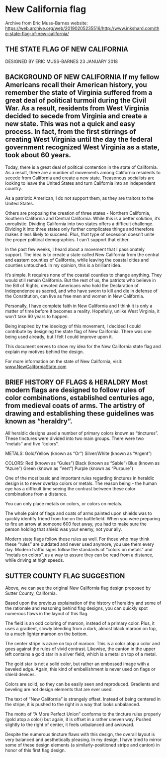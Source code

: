 # New California flag

Archive from Eric Muss-Barnes website: https://web.archive.org/web/20190205235516/http://www.inkshard.com/the-state-flag-of-new-california/

## THE STATE FLAG OF NEW CALIFORNIA

<span style="text-align: center;">DESIGNED BY ERIC MUSS-BARNES</span>
<span style="text-align: center;">23 JANUARY 2018</span>

## BACKGROUND OF NEW CALIFORNIA If my fellow Americans recall their American history, you remember the state of Virginia suffered from a great deal of political turmoil during the Civil War. As a result, residents from West Virginia decided to secede from Virginia and create a new state. This was not a quick and easy process. In fact, from the first stirrings of creating West Virginia until the day the federal government recognized West Virginia as a state, took about 60 years.

Today, there is a great deal of political contention in the state of California. As a result, there are a number of movements among California residents to secede from California and create a new state.
Treasonous socialists are looking to leave the United States and turn California into an independent country.

As a patriotic American, I do not support them, as they are traitors to the United States.

Others are proposing the creation of three states - Northern California,
Southern California and Central California. While this is a better solution, it’s unrealistic. Dividing California into two states offers a difficult challenge. Dividing it into three states only further complicates things and therefore makes it less likely to succeed. Plus, that type of secession doesn’t unite the proper political demographics. I can’t support that either.

In the past few weeks, I heard about a movement that I passionately support. The idea is to create a state called New California from the central and eastern counties of California, while leaving the coastal cities and counties untouched. In my opinion, this is a brilliant idea.

It’s simple. It requires none of the coastal counties to change anything. They would still remain California. But the rest of us, the patriots who believe in the Bill of Rights, devoted Americans who hold the Declaration of Independence as sacred, and who have sworn to kill and die in defense of the Constitution, can live as free men and women in New California.

Personally, I have complete faith in New California and I think it is only a matter of time before it becomes a reality. Hopefully, unlike West Virginia, it won’t take 60 years to happen.

Being inspired by the ideology of this movement, I decided I could contribute by designing the state flag of New California. There was one being used already, but I felt I could improve upon it.

This document serves to show my idea for the New California state flag and explain my motives behind the design.

For more information on the state of New California, visit:
www.NewCaliforniaState.com

## BRIEF HISTORY OF FLAGS & HERALDRY Most modern flags are designed to follow rules of color combinations, established centuries ago, from medieval coats of arms. The artistry of drawing and establishing these guidelines was known as “heraldry”.

All heraldic designs used a number of primary colors known as “tinctures”. These tinctures were divided into two main groups. There were two “metals” and five “colors”.

METALS:
Gold/Yellow (known as “Or”)
Silver/White (known as “Argent”)

COLORS:
Red (known as “Gules”)
Black (known as “Sable”)
Blue (known as “Azure”)
Green (known as “Vert”)
Purple (known as “Purpure”)

One of the most basic and important rules regarding tinctures in heraldic design is to never overlap colors or metals. The reason being - the human eye has a difficult time seeing the contrast between these color combinations from a distance.

You can only place metals on colors, or colors on metals.

The whole point of flags and coats of arms painted upon shields was to quickly identify friend from foe on the battlefield. When you were preparing to fire an arrow at someone 600 feet away, you had to make sure the person holding that shield was your enemy, not your ally.

Modern state flags follow these rules as well. For those who may think these “rules” are outdated and never used anymore, you use them every day. Modern traffic signs follow the standards of “colors on metals” and “metals on colors”, as a way to assure they can be read from a distance, while driving at high speeds.

## SUTTER COUNTY FLAG SUGGESTION

Above, we can see the original New California flag design proposed by Sutter County, California.

Based upon the previous explaination of the history of heraldry and some of the rationale and reasoning behind flag designs, you can quickly spot numerous flaws in the layout of this flag.

The field is an odd coloring of maroon, instead of a primary color. Plus, it uses a gradient, slowly blending from a dark, almost black maroon on top, to a much lighter maroon on the bottom.

The center stripe is azure on top of maroon. This is a color atop a color and goes against the rules of vivid contrast. Likewise, the canton in the upper left contains a gold star in a silver field, which is a metal on top of a metal.

The gold star is not a solid color, but rather an embossed image with a beveled edge. Again, this kind of embellishment is never used on flags or shield devices.

Colors are solid, so they can be easily seen and reproduced. Gradients and beveling are not design elements that are ever used.

The text of “New California” is strangely offset. Instead of being centered in the stripe, it is pushed to the right in a way that looks unbalanced.

The motto of “A More Perfect Union” conforms to the tincture rules properly (gold atop a color) but again, it is offset in a rather uneven way. Pushed slightly to the right of center, it feels unbalanced and awkward.

Despite the numerous tincture flaws with this design, the overall layout is very balanced and aesthetically pleasing. In my design, I have tried to mirror some of these design elements (a similarly-positioned stripe and canton) in honor of this first flag design.